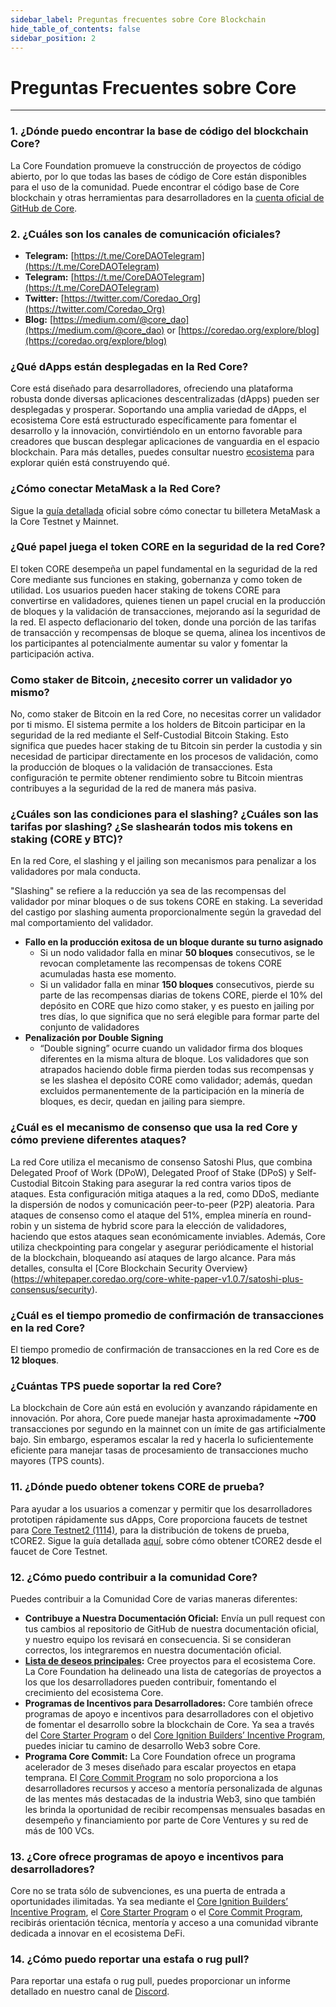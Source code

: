 ```yaml
---
sidebar_label: Preguntas frecuentes sobre Core Blockchain
hide_table_of_contents: false
sidebar_position: 2
---
```


# Preguntas Frecuentes sobre Core

---

### 1. ¿Dónde puedo encontrar la base de código del blockchain Core?

La Core Foundation promueve la construcción de proyectos de código abierto, por lo que todas las bases de código de Core están disponibles para el uso de la comunidad. Puede encontrar el código base de Core blockchain y otras herramientas para desarrolladores en la [cuenta oficial de GitHub de Core](https://github.com/coredao-org).

### 2. ¿Cuáles son los canales de comunicación oficiales?

- **Telegram:** [https://t.me/CoreDAOTelegram](https://t.me/CoreDAOTelegram)
- **Telegram:** [https://t.me/CoreDAOTelegram](https://t.me/CoreDAOTelegram)
- **Twitter:** [https://twitter.com/Coredao_Org](https://twitter.com/Coredao_Org)
- **Blog:** [https://medium.com/@core_dao](https://medium.com/@core_dao) or [https://coredao.org/explore/blog](https://coredao.org/explore/blog)

### ¿Qué dApps están desplegadas en la Red Core?

Core está diseñado para desarrolladores, ofreciendo una plataforma robusta donde diversas aplicaciones descentralizadas (dApps) pueden ser desplegadas y prosperar. Soportando una amplia variedad de dApps, el ecosistema Core está estructurado específicamente para fomentar el desarrollo y la innovación, convirtiéndolo en un entorno favorable para creadores que buscan desplegar aplicaciones de vanguardia en el espacio blockchain. Para más detalles, puedes consultar nuestro [ecosistema](https://coredao.org/explore/ecosystem) para explorar quién está construyendo qué.

### ¿Cómo conectar MetaMask a la Red Core?

Sigue la [guía detallada](../Dev-Guide/core-wallet-config.md) oficial sobre cómo conectar tu billetera MetaMask a la Core Testnet y Mainnet.

### ¿Qué papel juega el token CORE en la seguridad de la red Core?

El token CORE desempeña un papel fundamental en la seguridad de la red Core mediante sus funciones en staking, gobernanza y como token de utilidad. Los usuarios pueden hacer staking de tokens CORE para convertirse en validadores, quienes tienen un papel crucial en la producción de bloques y la validación de transacciones, mejorando así la seguridad de la red. El aspecto deflacionario del token, donde una porción de las tarifas de transacción y recompensas de bloque se quema, alinea los incentivos de los participantes al potencialmente aumentar su valor y fomentar la participación activa.

### Como staker de Bitcoin, ¿necesito correr un validador yo mismo?

No, como staker de Bitcoin en la red Core, no necesitas correr un validador por ti mismo. El sistema permite a los holders de Bitcoin participar en la seguridad de la red mediante el Self-Custodial Bitcoin Staking. Esto significa que puedes hacer staking de tu Bitcoin sin perder la custodia y sin necesidad de participar directamente en los procesos de validación, como la producción de bloques o la validación de transacciones. Esta configuración te permite obtener rendimiento sobre tu Bitcoin mientras contribuyes a la seguridad de la red de manera más pasiva.

### ¿Cuáles son las condiciones para el slashing? ¿Cuáles son las tarifas por slashing? ¿Se slashearán todos mis tokens en staking (CORE y BTC)?

En la red Core, el slashing y el jailing son mecanismos para penalizar a los validadores por mala conducta.

"Slashing" se refiere a la reducción ya sea de las recompensas del validador por minar bloques o de sus tokens CORE en staking. La severidad del castigo por slashing aumenta proporcionalmente según la gravedad del mal comportamiento del validador.

- **Fallo en la producción exitosa de un bloque durante su turno asignado**
    - Si un nodo validador falla en minar **50 bloques** consecutivos, se le revocan completamente las recompensas de tokens CORE acumuladas hasta ese momento.
    - Si un validador falla en minar **150 bloques** consecutivos, pierde su parte de las recompensas diarias de tokens CORE, pierde el 10% del depósito en CORE que hizo como staker, y es puesto en jailing por tres días, lo que significa que no será elegible para formar parte del conjunto de validadores
- **Penalización por Double Signing**
    - “Double signing” ocurre cuando un validador firma dos bloques diferentes en la misma altura de bloque. Los validadores que son atrapados haciendo doble firma pierden todas sus recompensas y se les slashea el depósito CORE como validador; además, quedan excluidos permanentemente de la participación en la minería de bloques, es decir, quedan en jailing para siempre.

### ¿Cuál es el mecanismo de consenso que usa la red Core y cómo previene diferentes ataques?

La red Core utiliza el mecanismo de consenso Satoshi Plus, que combina Delegated Proof of Work (DPoW), Delegated Proof of Stake (DPoS) y Self-Custodial Bitcoin Staking para asegurar la red contra varios tipos de ataques. Esta configuración mitiga ataques a la red, como DDoS, mediante la dispersión de nodos y comunicación peer-to-peer (P2P) aleatoria. Para ataques de consenso como el ataque del 51%, emplea minería en round-robin y un sistema de hybrid score para la elección de validadores, haciendo que estos ataques sean económicamente inviables. Además, Core utiliza checkpointing para congelar y asegurar periódicamente el historial de la blockchain, bloqueando así ataques de largo alcance. Para más detalles, consulta el [Core Blockchain Security Overview}(https://whitepaper.coredao.org/core-white-paper-v1.0.7/satoshi-plus-consensus/security).

### ¿Cuál es el tiempo promedio de confirmación de transacciones en la red Core?

El tiempo promedio de confirmación de transacciones en la red Core es de **12 bloques**.

### ¿Cuántas TPS puede soportar la red Core?

La blockchain de Core aún está en evolución y avanzando rápidamente en innovación. Por ahora, Core puede manejar hasta aproximadamente **~700** transacciones por segundo en la mainnet con un ímite de gas artificialmente bajo. Sin embargo, esperamos escalar la red y hacerla lo suficientemente eficiente para manejar tasas de procesamiento de transacciones mucho mayores (TPS counts).

### 11. ¿Dónde puedo obtener tokens CORE de prueba?

Para ayudar a los usuarios a comenzar y permitir que los desarrolladores prototipen rápidamente sus dApps, Core proporciona faucets de testnet para [Core Testnet2 (1114)](https://scan.test2.btcs.network/faucet), para la distribución de tokens de prueba, tCORE2. Sigue la guía detallada [aquí](../Dev-Guide/core-faucet.md), sobre cómo obtener tCORE2 desde el faucet de Core Testnet.

### 12. ¿Cómo puedo contribuir a la comunidad Core?

Puedes contribuir a la Comunidad Core de varias maneras diferentes:

- **Contribuye a Nuestra Documentación Oficial:** Envía un pull request con tus cambios al repositorio de GitHub de nuestra documentación oficial, y nuestro equipo los revisará en consecuencia. Si se consideran correctos, los integraremos en nuestra documentación oficial.
- **[Lista de deseos principales](https://github.com/coredao-org/core-community-contributions):** Cree proyectos para el ecosistema Core. La Core Foundation ha delineado una lista de categorías de proyectos a los que los desarrolladores pueden contribuir, fomentando el crecimiento del ecosistema Core.
- **Programas de Incentivos para Desarrolladores:** Core también ofrece programas de apoyo e incentivos para desarrolladores con el objetivo de fomentar el desarrollo sobre la blockchain de Core. Ya sea a través del [Core Starter Program](https://coredaofoundation.org/fund-your-project) o del [Core Ignition Builders’ Incentive Program](https://coredao.org/initiatives/incentiveprogram), puedes iniciar tu camino de desarrollo Web3 sobre Core.
- **Programa Core Commit:** La Core Foundation ofrece un programa acelerador de 3 meses diseñado para escalar proyectos en etapa temprana. El [Core Commit Program](https://coredao.org/initiatives/commit-program) no solo proporciona a los desarrolladores recursos y acceso a mentoría personalizada de algunas de las mentes más destacadas de la industria Web3, sino que también les brinda la oportunidad de recibir recompensas mensuales basadas en desempeño y financiamiento por parte de Core Ventures y su red de más de 100 VCs.

### 13. ¿Core ofrece programas de apoyo e incentivos para desarrolladores?

Core no se trata sólo de subvenciones, es una puerta de entrada a oportunidades ilimitadas. Ya sea mediante el [Core Ignition Builders’ Incentive Program](https://coredao.org/initiatives/incentiveprogram), el [Core Starter Program](https://coredaofoundation.org/fund-your-project) o el [Core Commit Program](https://coredao.org/initiatives/commit-program), recibirás orientación técnica, mentoría y acceso a una comunidad vibrante dedicada a innovar en el ecosistema DeFi.

### 14. ¿Cómo puedo reportar una estafa o rug pull?

Para reportar una estafa o rug pull, puedes proporcionar un informe detallado en nuestro canal de [Discord](https://discord.com/invite/coredaoofficial).